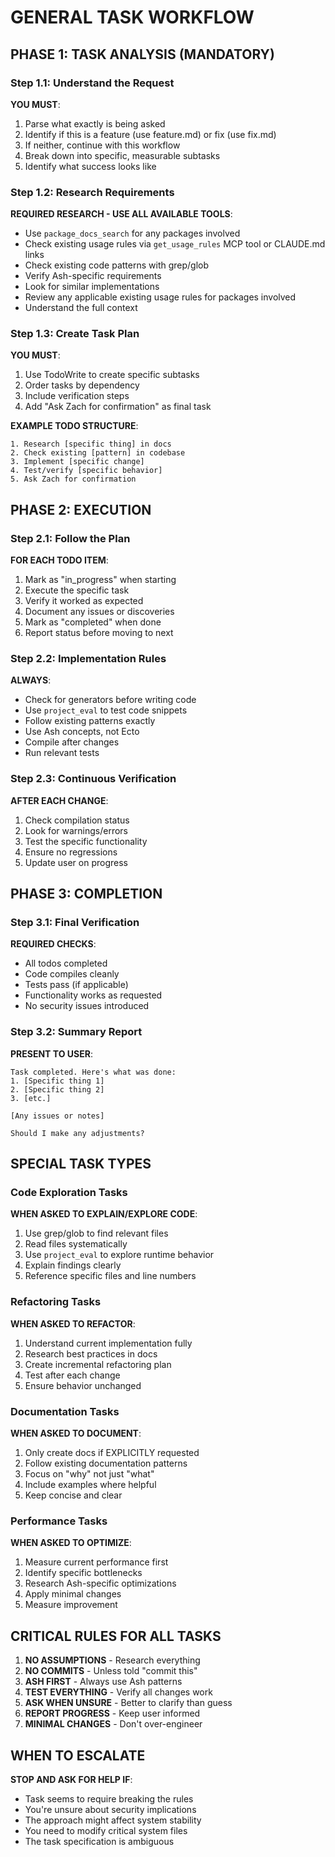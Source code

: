 # GENERAL TASK WORKFLOW

## PHASE 1: TASK ANALYSIS (MANDATORY)

### Step 1.1: Understand the Request
**YOU MUST**:
1. Parse what exactly is being asked
2. Identify if this is a feature (use feature.md) or fix (use fix.md)
3. If neither, continue with this workflow
4. Break down into specific, measurable subtasks
5. Identify what success looks like

### Step 1.2: Research Requirements
**REQUIRED RESEARCH - USE ALL AVAILABLE TOOLS**:
- Use `package_docs_search` for any packages involved
- Check existing usage rules via `get_usage_rules` MCP tool or CLAUDE.md links
- Check existing code patterns with grep/glob
- Verify Ash-specific requirements
- Look for similar implementations
- Review any applicable existing usage rules for packages involved
- Understand the full context

### Step 1.3: Create Task Plan
**YOU MUST**:
1. Use TodoWrite to create specific subtasks
2. Order tasks by dependency
3. Include verification steps
4. Add "Ask Zach for confirmation" as final task

**EXAMPLE TODO STRUCTURE**:
```
1. Research [specific thing] in docs
2. Check existing [pattern] in codebase  
3. Implement [specific change]
4. Test/verify [specific behavior]
5. Ask Zach for confirmation
```

## PHASE 2: EXECUTION

### Step 2.1: Follow the Plan
**FOR EACH TODO ITEM**:
1. Mark as "in_progress" when starting
2. Execute the specific task
3. Verify it worked as expected
4. Document any issues or discoveries
5. Mark as "completed" when done
6. Report status before moving to next

### Step 2.2: Implementation Rules
**ALWAYS**:
- Check for generators before writing code
- Use `project_eval` to test code snippets
- Follow existing patterns exactly
- Use Ash concepts, not Ecto
- Compile after changes
- Run relevant tests

### Step 2.3: Continuous Verification
**AFTER EACH CHANGE**:
1. Check compilation status
2. Look for warnings/errors
3. Test the specific functionality
4. Ensure no regressions
5. Update user on progress


## PHASE 3: COMPLETION

### Step 3.1: Final Verification
**REQUIRED CHECKS**:
- All todos completed
- Code compiles cleanly
- Tests pass (if applicable)
- Functionality works as requested
- No security issues introduced

### Step 3.2: Summary Report
**PRESENT TO USER**:
```
Task completed. Here's what was done:
1. [Specific thing 1]
2. [Specific thing 2]
3. [etc.]

[Any issues or notes]

Should I make any adjustments?
```

## SPECIAL TASK TYPES

### Code Exploration Tasks
**WHEN ASKED TO EXPLAIN/EXPLORE CODE**:
1. Use grep/glob to find relevant files
2. Read files systematically
3. Use `project_eval` to explore runtime behavior
4. Explain findings clearly
5. Reference specific files and line numbers

### Refactoring Tasks  
**WHEN ASKED TO REFACTOR**:
1. Understand current implementation fully
2. Research best practices in docs
3. Create incremental refactoring plan
4. Test after each change
5. Ensure behavior unchanged

### Documentation Tasks
**WHEN ASKED TO DOCUMENT**:
1. Only create docs if EXPLICITLY requested
2. Follow existing documentation patterns
3. Focus on "why" not just "what"
4. Include examples where helpful
5. Keep concise and clear

### Performance Tasks
**WHEN ASKED TO OPTIMIZE**:
1. Measure current performance first
2. Identify specific bottlenecks
3. Research Ash-specific optimizations
4. Apply minimal changes
5. Measure improvement

## CRITICAL RULES FOR ALL TASKS

1. **NO ASSUMPTIONS** - Research everything
2. **NO COMMITS** - Unless told "commit this"
3. **ASH FIRST** - Always use Ash patterns
4. **TEST EVERYTHING** - Verify all changes work
5. **ASK WHEN UNSURE** - Better to clarify than guess
6. **REPORT PROGRESS** - Keep user informed
7. **MINIMAL CHANGES** - Don't over-engineer

## WHEN TO ESCALATE

**STOP AND ASK FOR HELP IF**:
- Task seems to require breaking the rules
- You're unsure about security implications  
- The approach might affect system stability
- You need to modify critical system files
- The task specification is ambiguous
